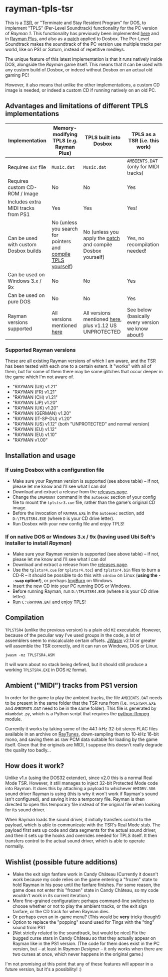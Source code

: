 # rayman-tpls-tsr
This is a [TSR](https://en.wikipedia.org/wiki/Terminate_and_stay_resident_program), or "Terminate and Stay Resident Program" for DOS,
to implement "TPLS" (Per-Level Soundtrack) functionality for the PC version of _Rayman 1_. This functionality has previously been implemented
[here](https://github.com/Snaggly/Rayman1Dos-TPLS) and in [Rayman Plus](https://raymanpc.com/forum/viewtopic.php?f=89&t=25867),
and also as a [patch](https://raymanpc.com/forum/viewtopic.php?f=89&t=28341) applied to Dosbox. The Per-Level Soundtrack makes the soundtrack
of the PC version use multiple tracks per world, like on PS1 or Saturn, instead of repetitive medleys.

The unique feature of this latest implementation is that it runs natively inside DOS, alongside the _Rayman_ game itself.
This means that it can be used with any custom build of Dosbox, or indeed without Dosbox on an actual old gaming PC!

However, it also means that unlike the other implementations, a custom CD image is needed, or indeed a custom CD if running natively on an old PC.

## Advantages and limitations of different TPLS implementations

|Implementation |Memory-modifying TPLS (e.g. Rayman Plus) |TPLS built into Dosbox | TPLS as a TSR (i.e. this work) |
--- |--- | --- | ---
|Requires `dat` file | `Music.dat` | `Music.dat` | `AMBIENTS.DAT` (only for MIDI tracks) |
|Requires custom CD-ROM / Image | No | No | Yes |
|Includes extra MIDI tracks from PS1 | Yes | Yes | Yes! |
|Can be used with custom Dosbox builds | No (unless you search for pointers and [compile TPLS yourself](https://github.com/Snaggly/Rayman1Dos-TPLS/blob/master/OffsetList.h)) | No (unless you apply the [patch](https://raymanpc.com/forum/viewtopic.php?f=89&t=28341) and compile Dosbox yourself) | Yes, no recompilation needed! |
|Can be used on Windows 3.x / 9x | No | No | Yes |
|Can be used on pure DOS | No | No | Yes |
|Rayman versions supported | All versions mentioned [here](https://github.com/RayCarrot/RayCarrot.RCP.Metro/blob/2e5ace35ba8d064dc7a592d9700aa311853b6deb/RayCarrot.RCP.Metro/Utilities/Games/Rayman%201/TPLS/TPLSRaymanVersion.cs) | All versions mentioned [here](https://github.com/RayCarrot/RayCarrot.RCP.Metro/blob/2e5ace35ba8d064dc7a592d9700aa311853b6deb/RayCarrot.RCP.Metro/Utilities/Games/Rayman%201/TPLS/TPLSRaymanVersion.cs), plus v1.12 US UNPROTECTED | See below (basically every version we know about!) |

### Supported Rayman versions

These are all existing Rayman versions of which I am aware, and the TSR has been tested with each one to a certain extent. It "works" with all of them, but for some of them there may be some glitches that occur deeper in the game which I'm not aware of.

* "RAYMAN (US) v1.21"
* "RAYMAN (FR) v1.21"
* "RAYMAN (CH) v1.21"
* "RAYMAN (JP) v1.20"
* "RAYMAN (UK) v1.20"
* "RAYMAN (GERMAN) v1.20"
* "RAYMAN (IT-SP-DU) v1.20"
* "RAYMAN (US) v1.12" (both "UNPROTECTED" and normal version)
* "RAYMAN (EU) v1.12"
* "RAYMAN (EU) v1.10"
* "RAYMAN v1.00"

## Installation and usage

### If using Dosbox with a configuration file

* Make sure your Rayman version is supported (see above table) – if not, please let me know and I'll see what I can do!
* Download and extract a release from the [releases page](https://github.com/PluMGMK/rayman-tpls-tsr/releases).
* Change the `IMGMOUNT` command in the `autoexec` section of your config file to mount the `tplstsr3.cue` file, rather than the game's original CD image.
* Before the invocation of `RAYMAN.EXE` in the `autoexec` section, add `D:\TPLSTSR4.EXE` (where `D` is your CD drive letter).
* Run Dosbox with your new config file and enjoy TPLS!

### If on native DOS or Windows 3.x / 9x (having used Ubi Soft's installer to install _Rayman_)

* Make sure your Rayman version is supported (see above table) – if not, please let me know and I'll see what I can do!
* Download and extract a release from the [releases page](https://github.com/PluMGMK/rayman-tpls-tsr/releases).
* Use the `tplstsr4.cue` (or `tplstsr4.toc`) and `tplstsr4.bin` files to burn a CD-R – it should be possible to do this with `cdrdao` on Linux (**using the `--swap` option!**), or perhaps [ImgBurn](https://www.imgburn.com/) on Windows.
* Insert the new CD into your PC running DOS or Windows.
* Before running Rayman, run `D:\TPLSTSR4.EXE` (where `D` is your CD drive letter).
* Run `C:\RAYMAN.BAT` and enjoy TPLS!

## Compilation

`TPLSTSR4` (unlike the previous version) is a plain old `MZ` executable. However, because of the peculiar way I've used groups in the code, a lot of assemblers seem to miscalculate certain offsets. [JWasm](https://github.com/Baron-von-Riedesel/JWasm) v2.14 or greater will assemble the TSR correctly, and it can run on Windows, DOS or Linux.

```
jwasm -mz TPLSTSR4.ASM
```

It will warn about no stack being defined, but it should still produce a working `TPLSTSR4.EXE` in DOS `MZ` format.

## Ambient ("MIDI") tracks from PS1 version

In order for the game to play the ambient tracks, the file `AMBIENTS.DAT` needs to be present in the same folder that the TSR runs from (i.e. `TPLSTSR4.EXE` and `AMBIENTS.DAT` need to be in the same folder). This file is generated by `mkambdat.py`, which is a Python script that requires the [python-ffmpeg](https://pypi.org/project/python-ffmpeg/) module.

Currently it works by taking some of the 44.1-kHz 32-bit stereo FLAC files available in an archive on [RayTunes](https://raytunes.raymanpc.com), down-sampling them to 10-kHz 16-bit mono, and saving them as raw PCM data suitable for loading by the game itself. Given that the originals are MIDI, I suppose this doesn't really degrade the quality too badly…

## How does it work?

Unlike v1.x (using the DOS32 extender), since v2.0 this is a normal Real Mode TSR.
However, it still manages to inject 32-bit Protected Mode code into Rayman.
It does this by attaching a payload to whichever `HMIDRV.386` sound driver Rayman is using (this is why it won't work if Rayman's sound isn't configured), and saving it into a temporary file.
Rayman is then directed to open this temporary file instead of the original file when looking for its sound driver.

When Rayman loads the sound driver, it initially transfers control to the payload, which is able to communicate with the TSR's Real Mode stub.
The payload first sets up code and data segments for the actual sound driver, and then it sets up the hooks and overrides needed for TPLS itself.
It then transfers control to the actual sound driver, which is able to operate normally.

## Wishlist (possible future additions)

* Make the exit sign fanfare work in Candy Château (Currently it doesn't work because my code relies on the game entering a "frozen" state to hold Rayman in his pose until the fanfare finishes. For some reason, the game does not enter this "frozen" state in Candy Château, so my code wouldn't work in its current iteration.)
* More fine-grained configuration: perhaps command-line switches to choose whether or not to play the ambient tracks, or the exit sign fanfare, or the CD track for when Rayman dies.
 * Or perhaps even an in-game menu? (This would be **very** tricky though!)
* Option to replace the "popping" sound used for Tings with the "ting" sound from PS1
* [Not strictly related to the soundtrack, but would be nice] Fix the bugged curse stars in Candy Château so that they actually appear on Rayman like in the PS1 version. (The code for them does exist in the PC version, but – at least in _Rayman Designer_ – it only works when there are two curses at once, which never happens in the original game.)

I'm not promising at this point that any of these features will appear in a future version, but it's a possibility! :)
